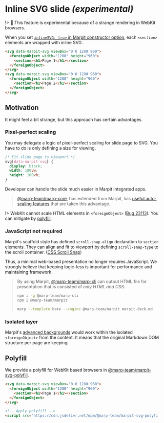 # Inline SVG slide _(experimental)_

!> 📐 This feature is experimental because of a strange rendering in WebKit browsers.

When you set [`inlineSVG: true` in Marpit constructor option](/usage#triangular_ruler-inline-svg-slide), each `<section>` elements are wrapped with inline SVG.

```html
<svg data-marpit-svg viewBox="0 0 1280 960">
  <foreignObject width="1280" height="960">
    <section><h1>Page 1</h1></section>
  </foreignObject>
</svg>
<svg data-marpit-svg viewBox="0 0 1280 960">
  <foreignObject width="1280" height="960">
    <section><h1>Page 2</h1></section>
  </foreignObject>
</svg>
```

## Motivation

It might feel a bit strange, but this approach has certain advantages.

### Pixel-perfect scaling

You may delegate a logic of pixel-perfect scaling for slide page to SVG. You have to do is only defining a size for viewing.

```css
/* Fit slide page to viewport */
svg[data-marpit-svg] {
  display: block;
  width: 100vw;
  height: 100vh;
}
```

Developer can handle the slide much easier in Marpit integrated apps.

> [@marp-team/marp-core](https://github.com/marp-team/marp-core), has extended from Marpit, has [useful auto-scaling features](https://github.com/marp-team/marp-core#auto-scaling-features) that are taken this advantage.

!> WebKit cannot scale HTML elements in `<foreignObject>` ([Bug 23113](https://bugs.webkit.org/show_bug.cgi?id=23113)). You can mitigate by [polyfill](#polyfill).

### JavaScript not required

Marpit's scaffold style has defined `scroll-snap-align` declaration to `section` elements. They can align and fit to viewport by defining `scroll-snap-type` to the scroll container. ([CSS Scroll Snap](https://developers.google.com/web/updates/2018/07/css-scroll-snap))

Thus, a minimal web-based presentation no longer requires JavaScript. We strongly believe that keeping logic-less is important for performance and maintaining framework.

> By using Marpit, [@marp-team/marp-cli](https://github.com/marp-team/marp-cli) can output HTML file for presentation that is consisted of _only HTML and CSS_.
>
> ```bash
> npm i -g @marp-team/marp-cli
> npm i @marp-team/marpit
>
> marp --template bare --engine @marp-team/marpit marpit-deck.md
> ```

### Isolated layer

Marpit's [advanced backgrounds](/image-syntax#advanced-backgrounds) would work within the isolated `<foreignObject>` from the content. It means that the original Markdown DOM structure per page are keeping.

## Polyfill

We provide a polyfill for WebKit based browsers in [@marp-team/marpit-svg-polyfill](https://github.com/marp-team/marpit-svg-polyfill).

```html
<svg data-marpit-svg viewBox="0 0 1280 960">
  <foreignObject width="1280" height="960">
    <section><h1>Page 1</h1></section>
  </foreignObject>
</svg>

<!-- Apply polyfill -->
<script src="https://cdn.jsdelivr.net/npm/@marp-team/marpit-svg-polyfill/lib/polyfill.browser.js"></script>
```
